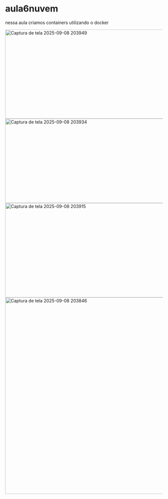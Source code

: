 # aula6nuvem
nessa aula criamos containers utilizando o docker


<img width="1022" height="285" alt="Captura de tela 2025-09-08 203949" src="https://github.com/user-attachments/assets/699dfd0f-038d-4941-a907-3abffd5fff3c" />

<img width="1033" height="270" alt="Captura de tela 2025-09-08 203934" src="https://github.com/user-attachments/assets/0675bdf1-c552-4d79-90cb-416defb77c64" />

<img width="1033" height="302" alt="Captura de tela 2025-09-08 203915" src="https://github.com/user-attachments/assets/81feca96-21eb-4892-b50a-7086389532b8" />

<img width="1365" height="629" alt="Captura de tela 2025-09-08 203846" src="https://github.com/user-attachments/assets/ba54adc3-eb33-4f72-94e2-af60d6d1c2b2" />
